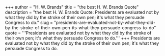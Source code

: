 +++
author = "H. W. Brands"
title = "the best H. W. Brands Quote"
description = "the best H. W. Brands Quote: Presidents are evaluated not by what they did by the stroke of their own pen; it's what they persuade Congress to do."
slug = "presidents-are-evaluated-not-by-what-they-did-by-the-stroke-of-their-own-pen-its-what-they-persuade-congress-to-do"
quote = '''Presidents are evaluated not by what they did by the stroke of their own pen; it's what they persuade Congress to do.'''
+++
Presidents are evaluated not by what they did by the stroke of their own pen; it's what they persuade Congress to do.
